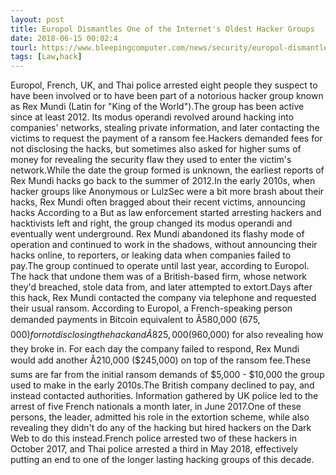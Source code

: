 ```yaml
---
layout: post
title: Europol Dismantles One of the Internet's Oldest Hacker Groups
date: 2018-06-15 00:02:4
tourl: https://www.bleepingcomputer.com/news/security/europol-dismantles-one-of-the-internets-oldest-hacker-groups/
tags: [Law,hack]
---
```

Europol, French, UK, and Thai police arrested eight people they suspect to have been involved or to have been part of a notorious hacker group known as Rex Mundi (Latin for "King of the World").The group has been active since at least 2012. Its modus operandi revolved around hacking into companies' networks, stealing private information, and later contacting the victims to request the payment of a ransom fee.Hackers demanded fees for not disclosing the hacks, but sometimes also asked for higher sums of money for revealing the security flaw they used to enter the victim's network.While the date the group formed is unknown, the earliest reports of Rex Mundi hacks go back to the summer of 2012.In the early 2010s, when hacker groups like Anonymous or LulzSec were a bit more brash about their hacks, Rex Mundi often bragged about their recent victims, announcing hacks According to a But as law enforcement started arresting hackers and hacktivists left and right, the group changed its modus operandi and eventually went underground. Rex Mundi abandoned its flashy mode of operation and continued to work in the shadows, without announcing their hacks online, to reporters, or leaking data when companies failed to pay.The group continued to operate until last year, according to Europol. The hack that undone them was of a British-based firm, whose network they'd breached, stole data from, and later attempted to extort.Days after this hack, Rex Mundi contacted the company via telephone and requested their usual ransom. According to Europol, a French-speaking person demanded payments in Bitcoin equivalent to Â580,000 ($675,000) for not disclosing the hack and Â825,000 ($960,000) for also revealing how they broke in. For each day the company failed to respond, Rex Mundi would add another Â210,000 ($245,000) on top of the ransom fee.These sums are far from the initial ransom demands of $5,000 - $10,000 the group used to make in the early 2010s.The British company declined to pay, and instead contacted authorities. Information gathered by UK police led to the arrest of five French nationals a month later, in June 2017.One of these persons, the leader, admitted his role in the extortion scheme, while also revealing they didn't do any of the hacking but hired hackers on the Dark Web to do this instead.French police arrested two of these hackers in October 2017, and Thai police arrested a third in May 2018, effectively putting an end to one of the longer lasting hacking groups of this decade.